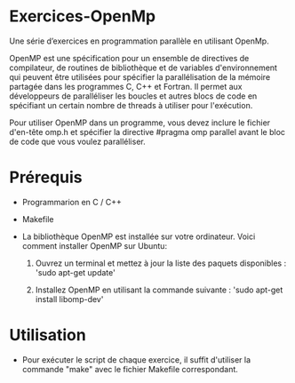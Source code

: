 # Exercices-OpenMp
Une série d’exercices en programmation parallèle en utilisant OpenMp.

OpenMP est une spécification pour un ensemble de directives de compilateur, de routines de bibliothèque et de variables d'environnement qui peuvent être utilisées pour spécifier la parallélisation de la mémoire partagée dans les programmes C, C++ et Fortran. Il permet aux développeurs de paralléliser les boucles et autres blocs de code en spécifiant un certain nombre de threads à utiliser pour l'exécution.

Pour utiliser OpenMP dans un programme, vous devez inclure le fichier d'en-tête omp.h et spécifier la directive #pragma omp parallel avant le bloc de code que vous voulez paralléliser. 

# Prérequis
- Programmarion en C / C++
- Makefile
- La bibliothèque OpenMP est installée sur votre ordinateur. Voici comment installer OpenMP sur Ubuntu:

    1. Ouvrez un terminal et mettez à jour la liste des paquets disponibles : 'sudo apt-get update'
    
    2. Installez OpenMP en utilisant la commande suivante : 'sudo apt-get install libomp-dev'
    

# Utilisation

- Pour exécuter le script de chaque exercice, il suffit d'utiliser la commande "make" avec le fichier Makefile correspondant.
